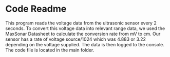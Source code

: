 # Code Readme
This program reads the voltage data from the ultrasonic sensor every 2 seconds. To convert this voltage data into relevant range data, we used the MaxSonar Datasheet to calculate the conversion rate from mV to cm. Our sensor has a rate of voltage source/1024 which was 4.883 or 3.22 depending on the voltage supplied. The data is then logged to the console. The code file is located in the main folder.
